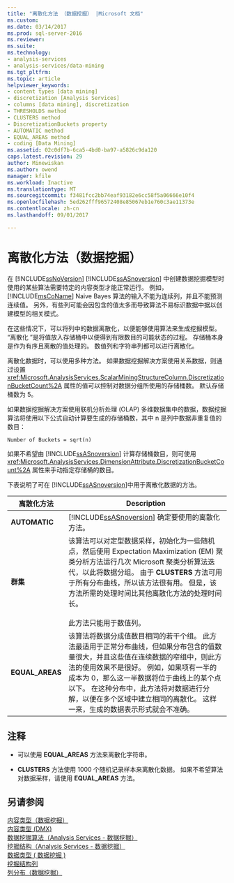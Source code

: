 ```yaml
---
title: "离散化方法 （数据挖掘） |Microsoft 文档"
ms.custom: 
ms.date: 03/14/2017
ms.prod: sql-server-2016
ms.reviewer: 
ms.suite: 
ms.technology:
- analysis-services
- analysis-services/data-mining
ms.tgt_pltfrm: 
ms.topic: article
helpviewer_keywords:
- content types [data mining]
- discretization [Analysis Services]
- columns [data mining], discretization
- THRESHOLDS method
- CLUSTERS method
- DiscretizationBuckets property
- AUTOMATIC method
- EQUAL_AREAS method
- coding [Data Mining]
ms.assetid: 02c0df7b-6ca5-4bd0-ba97-a5826c9da120
caps.latest.revision: 29
author: Minewiskan
ms.author: owend
manager: kfile
ms.workload: Inactive
ms.translationtype: MT
ms.sourcegitcommit: f3481fcc2bb74eaf93182e6cc58f5a06666e10f4
ms.openlocfilehash: 5ed262fff96572408e85067eb1e760c3ae11373e
ms.contentlocale: zh-cn
ms.lasthandoff: 09/01/2017

---
```

# <a name="discretization-methods-data-mining"></a>离散化方法（数据挖掘）
  在 [!INCLUDE[ssNoVersion](../../includes/ssnoversion-md.md)] [!INCLUDE[ssASnoversion](../../includes/ssasnoversion-md.md)] 中创建数据挖掘模型时使用的某些算法需要特定的内容类型才能正常运行。 例如， [!INCLUDE[msCoName](../../includes/msconame-md.md)] Naive Bayes 算法的输入不能为连续列，并且不能预测连续值。 另外，有些列可能会因包含的值太多而导致算法不易标识数据中据以创建模型的相关模式。  
  
 在这些情况下，可以将列中的数据离散化，以便能够使用算法来生成挖掘模型。 “离散化 ”是将值放入存储桶中以便得到有限数目的可能状态的过程。 存储桶本身是作为有序且离散的值处理的。 数值列和字符串列都可以进行离散化。  
  
 离散化数据时，可以使用多种方法。 如果数据挖掘解决方案使用关系数据，则通过设置 <xref:Microsoft.AnalysisServices.ScalarMiningStructureColumn.DiscretizationBucketCount%2A> 属性的值可以控制对数据分组所使用的存储桶数。 默认存储桶数为 5。  
  
 如果数据挖掘解决方案使用联机分析处理 (OLAP) 多维数据集中的数据，数据挖掘算法将使用以下公式自动计算要生成的存储桶数，其中 n 是列中数据非重复值的数目：  
  
 `Number of Buckets = sqrt(n)`  
  
 如果不希望由 [!INCLUDE[ssASnoversion](../../includes/ssasnoversion-md.md)] 计算存储桶数目，则可使用 <xref:Microsoft.AnalysisServices.DimensionAttribute.DiscretizationBucketCount%2A> 属性来手动指定存储桶的数目。  
  
 下表说明了可在 [!INCLUDE[ssASnoversion](../../includes/ssasnoversion-md.md)]中用于离散化数据的方法。  
  
|离散化方法|Description|  
|---------------------------|-----------------|  
|**AUTOMATIC**|[!INCLUDE[ssASnoversion](../../includes/ssasnoversion-md.md)] 确定要使用的离散化方法。|  
|**群集**|该算法可以对定型数据采样，初始化为一些随机点，然后使用 Expectation Maximization (EM) 聚类分析方法运行几次 Microsoft 聚类分析算法迭代，以此将数据分组。 由于 **CLUSTERS** 方法可用于所有分布曲线，所以该方法很有用。 但是，该方法所需的处理时间比其他离散化方法的处理时间长。<br /><br /> 此方法只能用于数值列。|  
|**EQUAL_AREAS**|该算法将数据分成值数目相同的若干个组。 此方法最适用于正常分布曲线，但如果分布包含的值数量很大，并且这些值在连续数据的窄组中，则此方法的使用效果不是很好。 例如，如果项有一半的成本为 0，那么这一半数据将位于曲线上的某个点以下。 在这种分布中，此方法将对数据进行分解，以便在多个区域中建立相同的离散化。 这样一来，生成的数据表示形式就会不准确。|  
  
## <a name="remarks"></a>注释  
  
-   可以使用 **EQUAL_AREAS** 方法来离散化字符串。  
  
-   **CLUSTERS** 方法使用 1000 个随机记录样本来离散化数据。 如果不希望算法对数据采样，请使用 **EQUAL_AREAS** 方法。  
  
  
  
## <a name="see-also"></a>另请参阅  
 [内容类型（数据挖掘）](../../analysis-services/data-mining/content-types-data-mining.md)   
 [内容类型 (DMX)](../../dmx/content-types-dmx.md)   
 [数据挖掘算法（Analysis Services - 数据挖掘）](../../analysis-services/data-mining/data-mining-algorithms-analysis-services-data-mining.md)   
 [挖掘结构（Analysis Services - 数据挖掘）](../../analysis-services/data-mining/mining-structures-analysis-services-data-mining.md)   
 [数据类型 &#40; 数据挖掘 &#41;](../../analysis-services/data-mining/data-types-data-mining.md)   
 [挖掘结构列](../../analysis-services/data-mining/mining-structure-columns.md)   
 [列分布（数据挖掘）](../../analysis-services/data-mining/column-distributions-data-mining.md)  
  
  


